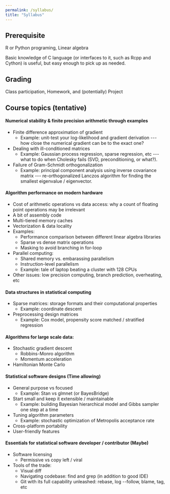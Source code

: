 ```yaml
---
permalink: /syllabus/
title: "Syllabus"
---
```


## Prerequisite
R or Python programing, Linear algebra

Basic knowledge of C language (or interfaces to it, such as Rcpp and Cython) is useful, but easy enough to pick up as needed.

## Grading
Class participation, Homework, and (potentially) Project

## Course topics (tentative)

#### Numerical stability & finite precision arithmetic through examples
  <!-- likelihood vs log-likelihood -->
  * Finite difference approximation of gradient
    - Example: unit-test your log-likelihood and gradient derivation --- how close the numerical gradient can be to the exact one?
  * Dealing with ill-conditioned matrices
    - Example: Gaussian process regression, sparse regression, etc --- what to do when Cholesky fails (SVD, preconditioning, or what?).
  * Failure of Gram-Schmidt orthogonalization
    - Example: principal component analysis using inverse covariance matrix --- re-orthogonalized Lanczos algorithm for finding the smallest eigenvalue / eigenvector.
    <!--
    Algorithm 7.2 in Demmel
    Related example:
      Gram–Schmidt with double orthogonalization
      Naive algorithm for computing the smallest eigenvalue
    -->

#### Algorithm performance on modern hardware
  * Cost of arithmetic operations vs data access: why a count of floating point operations may be irrelevant
  * A bit of assembly code
  * Multi-tiered memory caches
  * Vectorization & data locality
  * Examples:
    - Performance comparison between different linear algebra libraries
    - Sparse vs dense matrix operations
    - Masking to avoid branching in for-loop
  * Parallel computing:
    * Shared memory vs. embarassing parallelism
    * Instruction-level parallelism
    * Example: tale of laptop beating a cluster with 128 CPUs
    <!--
    http://www.frankmcsherry.org/graph/scalability/cost/2015/01/15/COST.html
    https://www.usenix.org/system/files/conference/hotos15/hotos15-paper-mcsherry.pdf
    -->
  * Other issues: low precision computing, branch prediction, overheating, etc

#### Data structures in statistical computing
  * Sparse matrices: storage formats and their computational properties
    * Example: coordinate descent
  * Preprocessing design matrices
    * Example: Cox model, propensity score matched / stratified regression

#### Algorithms for large scale data:
  * Stochastic gradient descent
    * Robbins-Monro algorithm
    * Momentum acceleration
  * Hamiltonian Monte Carlo
  <!--
  Sketched Newton's method, Ref: https://arxiv.org/pdf/1505.02250.pdf
  -->

#### Statistical software designs (Time allowing)
  * General purpose vs focused
    * Example: Stan vs glmnet (or BayesBridge)
  * Start small and keep it extensible / maintainable
    * Example: building Bayesian hierarchical model and Gibbs sampler one step at a time
  * Tuning algorithm parameters
    <!--
    Do users a favor and provide defaults
    Empirical calibration
    -->
      * Example: stochastic optimization of Metropolis acceptance rate
  * Cross-platform portability
  * User-friendly features
    <!--
    (Discussion based lectures?)
    Allow specifying a max number of iterations
    Through useful warnings and errors
    Report progress
    -->

#### Essentials for statistical software developer / contributor (Maybe)
  * Software licensing
    * Permissive vs copy left / viral
    <!--
    Different conditions in a nutshell:
      Give me credits
      You can't sue me
      State changes. (This sounds reasonable, but gets rather annoying quickly, so don't ask this if possible.)
      You are stuck with the same license if you wanna use me
    -->
  * Tools of the trade:
    * Visual diff
    * Navigating codebase: find and grep (in addition to good IDE)
    * Git with its full capability unleashed: rebase, log --follow, blame, tag, etc

